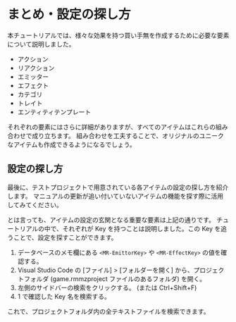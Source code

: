 まとめ・設定の探し方
==========

本チュートリアルでは、様々な効果を持つ買い手無を作成するために必要な要素について説明しました。

- アクション
- リアクション
- エミッター
- エフェクト
- カテゴリ
- トレイト
- エンティティテンプレート

それぞれの要素にはさらに詳細がありますが、すべてのアイテムはこれらの組み合わせで成り立ちます。
組み合わせを工夫することで、オリジナルのユニークなアイテムも作成できるようになるでしょう。

設定の探し方
----------

最後に、テストプロジェクトで用意されている各アイテムの設定の探し方を紹介します。
マニュアルの更新が追い付いていないアイテムの機能を探す際に活用してみてください。

とは言っても、アイテムの設定の玄関となる重要な要素は上記の通りです。
チュートリアルの中で、それぞれが Key を持つことは説明しました。この Key を追うことで、設定を探すことができます。

1. データベースのメモ欄にある `<MR-EmittorKey>` や `<MR-EffectKey>` の値を確認する。
2. Visual Studio Code の [ファイル] > [フォルダーを開く] から、プロジェクトフォルダ (game.rmmzproject ファイルのあるフォルダ) を開く。
3. 左側のサイドバーの検索をクリックする。 (または Ctrl+Shift+F)
4. 1 で確認した Key 名を検索する。

これで、プロジェクトフォルダ内の全テキストファイルを検索できます。
